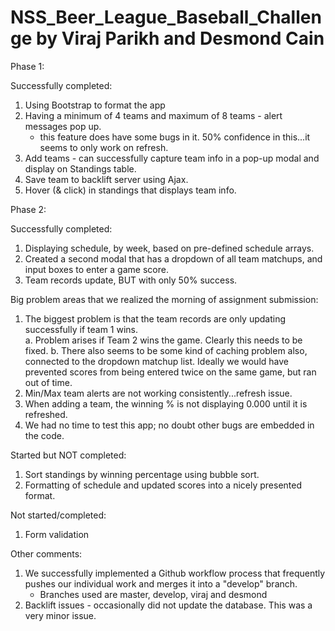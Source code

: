 NSS_Beer_League_Baseball_Challenge by Viraj Parikh and Desmond Cain
==================================

Phase 1:

Successfully completed:
1. Using Bootstrap to format the app
2. Having a minimum of 4 teams and maximum of 8 teams - alert messages pop up.
    - this feature does have some bugs in it.  50% confidence in this...it seems to only work on refresh.
3. Add teams - can successfully capture team info in a pop-up modal and display on Standings table.
4. Save team to backlift server using Ajax.
5. Hover (& click) in standings that displays team info. 

Phase 2: 

Successfully completed:
1. Displaying schedule, by week, based on pre-defined schedule arrays.
2. Created a second modal that has a dropdown of all team matchups, and input boxes to enter a game score. 
3. Team records update, BUT with only 50% success. 
  
Big problem areas that we realized the morning of assignment submission: 
1. The biggest problem is that the team records are only updating successfully if team 1 wins.   
    a. Problem arises if Team 2 wins the game.  Clearly this needs to be fixed.
    b. There also seems to be some kind of caching problem also, connected to the dropdown matchup list.  Ideally we would have prevented scores from being entered twice on the same game, but ran out of time.
2. Min/Max team alerts are not working consistently...refresh issue.
3. When adding a team, the winning % is not displaying 0.000 until it is refreshed.  
4. We had no time to test this app; no doubt other bugs are embedded in the code.
    

Started but NOT completed:
1. Sort standings by winning percentage using bubble sort.
2. Formatting of schedule and updated scores into a nicely presented format.  

Not started/completed: 
1. Form validation

Other comments:
1. We successfully implemented a Github workflow process that frequently pushes our individual work and merges it into a "develop" branch.
    - Branches used are master, develop, viraj and desmond
2. Backlift issues - occasionally did not update the database.  This was a very minor issue.
